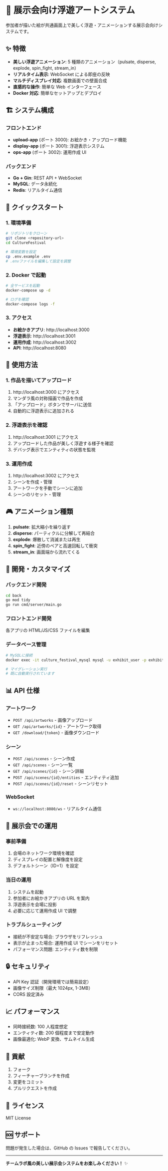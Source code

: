 # 🎨 展示会向け浮遊アートシステム

参加者が描いた絵が共通画面上で美しく浮遊・アニメーションする展示会向けシステムです。

## ✨ 特徴

- **美しい浮遊アニメーション**: 5 種類のアニメーション（pulsate, disperse, explode, spin_fight, stream_in）
- **リアルタイム表示**: WebSocket による即座の反映
- **マルチディスプレイ対応**: 複数画面での壁面合成
- **直感的な操作**: 簡単な Web インターフェース
- **Docker 対応**: 簡単なセットアップとデプロイ

## 🏗️ システム構成

### フロントエンド

- **upload-app** (ポート 3000): お絵かき・アップロード機能
- **display-app** (ポート 3001): 浮遊表示システム
- **ops-app** (ポート 3002): 運用作成 UI

### バックエンド

- **Go + Gin**: REST API + WebSocket
- **MySQL**: データ永続化
- **Redis**: リアルタイム通信

## 🚀 クイックスタート

### 1. 環境準備

```bash
# リポジトリをクローン
git clone <repository-url>
cd CultureFestival

# 環境変数を設定
cp .env.example .env
# .envファイルを編集して設定を調整
```

### 2. Docker で起動

```bash
# 全サービスを起動
docker-compose up -d

# ログを確認
docker-compose logs -f
```

### 3. アクセス

- **お絵かきアプリ**: http://localhost:3000
- **浮遊表示**: http://localhost:3001
- **運用作成**: http://localhost:3002
- **API**: http://localhost:8080

## 📱 使用方法

### 1. 作品を描いてアップロード

1. http://localhost:3000 にアクセス
2. マンダラ風の対称描画で作品を作成
3. 「アップロード」ボタンでサーバに送信
4. 自動的に浮遊表示に追加される

### 2. 浮遊表示を確認

1. http://localhost:3001 にアクセス
2. アップロードした作品が美しく浮遊する様子を確認
3. デバッグ表示でエンティティの状態を監視

### 3. 運用作成

1. http://localhost:3002 にアクセス
2. シーンを作成・管理
3. アートワークを手動でシーンに追加
4. シーンのリセット・管理

## 🎮 アニメーション種類

1. **pulsate**: 拡大縮小を繰り返す
2. **disperse**: パーティクルに分解して再結合
3. **explode**: 爆散して消滅または再生
4. **spin_fight**: 近傍のペアと高速回転して衝突
5. **stream_in**: 画面端から流れてくる

## 🔧 開発・カスタマイズ

### バックエンド開発

```bash
cd back
go mod tidy
go run cmd/server/main.go
```

### フロントエンド開発

各アプリの HTML/JS/CSS ファイルを編集

### データベース管理

```bash
# MySQLに接続
docker exec -it culture_festival_mysql mysql -u exhibit_user -p exhibit

# マイグレーション実行
# 既に自動実行されています
```

## 📊 API 仕様

### アートワーク

- `POST /api/artworks` - 画像アップロード
- `GET /api/artworks/{id}` - アートワーク取得
- `GET /download/{token}` - 画像ダウンロード

### シーン

- `POST /api/scenes` - シーン作成
- `GET /api/scenes` - シーン一覧
- `GET /api/scenes/{id}` - シーン詳細
- `POST /api/scenes/{id}/entities` - エンティティ追加
- `POST /api/scenes/{id}/reset` - シーンリセット

### WebSocket

- `ws://localhost:8080/ws` - リアルタイム通信

## 🎯 展示会での運用

### 事前準備

1. 会場のネットワーク環境を確認
2. ディスプレイの配置と解像度を設定
3. デフォルトシーン（ID=1）を設定

### 当日の運用

1. システムを起動
2. 参加者にお絵かきアプリの URL を案内
3. 浮遊表示を会場に投影
4. 必要に応じて運用作成 UI で調整

### トラブルシューティング

- 接続が不安定な場合: ブラウザをリフレッシュ
- 表示が止まった場合: 運用作成 UI でシーンをリセット
- パフォーマンス問題: エンティティ数を制限

## 🔒 セキュリティ

- API Key 認証（開発環境では簡易設定）
- 画像サイズ制限（最大 1024px, 1-3MB）
- CORS 設定済み

## 📈 パフォーマンス

- 同時接続数: 100 人程度想定
- エンティティ数: 200 個程度まで安定動作
- 画像最適化: WebP 変換、サムネイル生成

## 🤝 貢献

1. フォーク
2. フィーチャーブランチを作成
3. 変更をコミット
4. プルリクエストを作成

## 📄 ライセンス

MIT License

## 🆘 サポート

問題が発生した場合は、GitHub の Issues で報告してください。

---

**チームラボ風の美しい展示会システムをお楽しみください！** ✨
